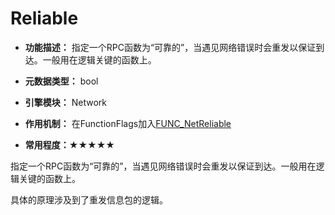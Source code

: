 # Reliable

- **功能描述：** 指定一个RPC函数为“可靠的”，当遇见网络错误时会重发以保证到达。一般用在逻辑关键的函数上。

- **元数据类型：** bool
- **引擎模块：** Network
- **作用机制：** 在FunctionFlags加入[FUNC_NetReliable](../../../Flags/EFunctionFlags/FUNC_NetReliable.md)
- **常用程度：★★★★★**

指定一个RPC函数为“可靠的”，当遇见网络错误时会重发以保证到达。一般用在逻辑关键的函数上。

具体的原理涉及到了重发信息包的逻辑。